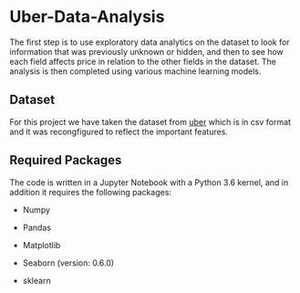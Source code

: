 # Uber-Data-Analysis
The first step is to use exploratory data analytics on the dataset to look for information that was previously unknown or hidden, and then to see how each field affects price in relation to the other fields in the dataset. The analysis is then completed using various machine learning models.
## Dataset
For this project we have taken the dataset from [uber](www.uber.com) which is in csv format and it was recongfigured to reflect the important features.
## Required Packages
The code is written in a Jupyter Notebook with a Python 3.6 kernel, and in addition it requires the following packages:
- Numpy 
* Pandas 
+ Matplotlib 
* Seaborn (version: 0.6.0)
- sklearn
